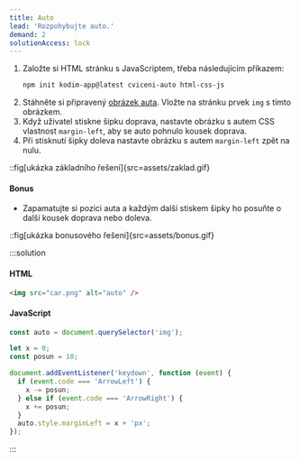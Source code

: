 ```yaml
---
title: Auto
lead: 'Rozpohybujte auto.'
demand: 2
solutionAccess: lock
---
```


1. Založte si HTML stránku s JavaScriptem, třeba následujícím příkazem:
   ```sh
   npm init kodim-app@latest cviceni-auto html-css-js
   ```
1. Stáhněte si připravený [obrázek auta](assets/car.png). Vložte na stránku prvek `img` s tímto obrázkem.
1. Když uživatel stiskne šipku doprava, nastavte obrázku s autem CSS vlastnost `margin-left`, aby se auto pohnulo kousek doprava.
1. Při stisknutí šipky doleva nastavte obrázku s autem `margin-left` zpět na nulu.

::fig[ukázka základního řešení]{src=assets/zaklad.gif}

#### Bonus

- Zapamatujte si pozici auta a každým další stiskem šipky ho posuňte o další kousek doprava nebo doleva.

::fig[ukázka bonusového řešení]{src=assets/bonus.gif}

:::solution

#### HTML

```html
<img src="car.png" alt="auto" />
```

#### JavaScript

```js
const auto = document.querySelector('img');

let x = 0;
const posun = 10;

document.addEventListener('keydown', function (event) {
  if (event.code === 'ArrowLeft') {
    x -= posun;
  } else if (event.code === 'ArrowRight') {
    x += posun;
  }
  auto.style.marginLeft = x + 'px';
});
```

:::

